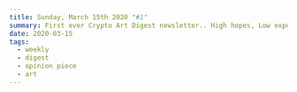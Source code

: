 ```yaml
---
title: Sunday, March 15th 2020 "#1"
summary: First ever Crypto Art Digest newsletter.. High hopes, Low expectations
date: 2020-03-15
tags:
  - weekly
  - digest
  - opinion piece
  - art
---
```



